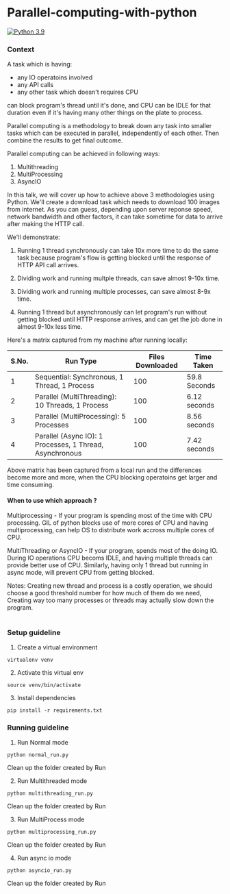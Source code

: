 # Parallel-computing-with-python
[![Python 3.9](https://img.shields.io/badge/python-3.7%20%7C%203.8%20%7C%203.9-brightgreen)](https://www.python.org/downloads/release/python-390/)

### Context

A task which is having:
- any IO operatoins involved
- any API calls
- any other task which doesn't requires CPU 

can block program's thread until it's done, and CPU can be IDLE for that duration even if it's having many other things on the plate to process.

Parallel computing is a methodology to break down any task into smaller tasks which can be executed in parallel, independently of each other. Then combine the results to get final outcome.

Parallel computing can be achieved in following ways:

1. Multithreading
2. MultiProcessing
3. AsyncIO


In this talk, we will cover up how to achieve above 3 methodologies using Python. We'll create a download task which needs to download 100 images from internet. As you can guess, depending upon server reponse speed, network bandwidth and other factors, it can take sometime for data to arrive after making the HTTP call.

We'll demonstrate:

1. Running 1 thread synchronously can take 10x more time to do the same task because program's flow is getting blocked until the response of HTTP API call arrives.

2. Dividing work and running multple threads, can save almost 9-10x time.

3. Dividing work and running multiple processes, can save almost 8-9x time.

4. Running 1 thread but asynchronously can let program's run without getting blocked until HTTP response arrives, and can get the job done in almost 9-10x less time.


Here's a matrix captured from my machine after running locally:

|      S.No.    |  Run Type    | Files Downloaded    |  Time Taken |
| ------------- | ------------- | ------------ | ------------- |
|    1          | Sequential: Synchronous, 1 Thread, 1 Process| 100 | 59.8 Seconds |
|    2          | Parallel (MultiThreading): 10 Threads, 1 Process| 100 | 6.12 seconds |
|    3          |  Parallel (MultiProcessing): 5 Processes | 100 | 8.56 seconds |
|    4          |  Parallel (Async IO): 1 Processes, 1 Thread, Asynchronous | 100 | 7.42 seconds |

Above matrix has been captured from a local run and the differences become more and more, when the CPU blocking operatoins get larger and time consuming.


#### When to use which approach ?
Multiprocessing - If your program is spending most of the time with CPU processing. GIL of python blocks use of more cores of CPU and having multiprocessing, can help OS to distribute work accross multiple cores of CPU.

MultiThreading or AsyncIO - If your program, spends most of the doing IO. During IO operations CPU becoms IDLE, and having multiple threads can provide better use of CPU. Similarly, having only 1 thread but running in async mode, will prevent CPU from getting blocked.

Notes: Creating new thread and process is a costly operation, we should choose a good threshold number for how much of them do we need, Creating way too many processes or threads may actually slow down the program.


#

### Setup guideline

1. Create a virtual environment

```virtualenv venv```

2. Activate this virtual env

```source venv/bin/activate```

3. Install dependencies

```pip install -r requirements.txt```


### Running guideline

1. Run Normal mode

```python normal_run.py```

Clean up the folder created by Run


2. Run Multithreaded mode

```python multithreading_run.py```

Clean up the folder created by Run

3. Run MultiProcess mode

```python multiprocessing_run.py```

Clean up the folder created by Run

4. Run async io mode

```python asyncio_run.py```

Clean up the folder created by Run

